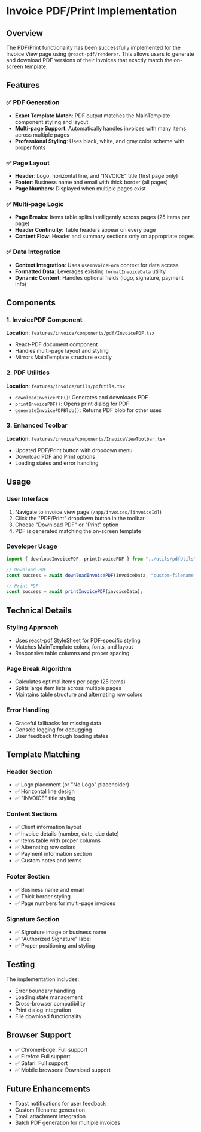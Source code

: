 # Invoice PDF/Print Implementation

## Overview

The PDF/Print functionality has been successfully implemented for the Invoice View page using `@react-pdf/renderer`. This allows users to generate and download PDF versions of their invoices that exactly match the on-screen template.

## Features

### ✅ PDF Generation

- **Exact Template Match**: PDF output matches the MainTemplate component styling and layout
- **Multi-page Support**: Automatically handles invoices with many items across multiple pages
- **Professional Styling**: Uses black, white, and gray color scheme with proper fonts

### ✅ Page Layout

- **Header**: Logo, horizontal line, and "INVOICE" title (first page only)
- **Footer**: Business name and email with thick border (all pages)
- **Page Numbers**: Displayed when multiple pages exist

### ✅ Multi-page Logic

- **Page Breaks**: Items table splits intelligently across pages (25 items per page)
- **Header Continuity**: Table headers appear on every page
- **Content Flow**: Header and summary sections only on appropriate pages

### ✅ Data Integration

- **Context Integration**: Uses `useInvoiceForm` context for data access
- **Formatted Data**: Leverages existing `formatInvoiceData` utility
- **Dynamic Content**: Handles optional fields (logo, signature, payment info)

## Components

### 1. InvoicePDF Component

**Location**: `features/invoice/components/pdf/InvoicePDF.tsx`

- React-PDF document component
- Handles multi-page layout and styling
- Mirrors MainTemplate structure exactly

### 2. PDF Utilities

**Location**: `features/invoice/utils/pdfUtils.tsx`

- `downloadInvoicePDF()`: Generates and downloads PDF
- `printInvoicePDF()`: Opens print dialog for PDF
- `generateInvoicePDFBlob()`: Returns PDF blob for other uses

### 3. Enhanced Toolbar

**Location**: `features/invoice/components/InvoiceViewToolbar.tsx`

- Updated PDF/Print button with dropdown menu
- Download PDF and Print options
- Loading states and error handling

## Usage

### User Interface

1. Navigate to invoice view page (`/app/invoices/[invoiceId]`)
2. Click the "PDF/Print" dropdown button in the toolbar
3. Choose "Download PDF" or "Print" option
4. PDF is generated matching the on-screen template

### Developer Usage

```typescript
import { downloadInvoicePDF, printInvoicePDF } from "../utils/pdfUtils";

// Download PDF
const success = await downloadInvoicePDF(invoiceData, "custom-filename.pdf");

// Print PDF
const success = await printInvoicePDF(invoiceData);
```

## Technical Details

### Styling Approach

- Uses react-pdf StyleSheet for PDF-specific styling
- Matches MainTemplate colors, fonts, and layout
- Responsive table columns and proper spacing

### Page Break Algorithm

- Calculates optimal items per page (25 items)
- Splits large item lists across multiple pages
- Maintains table structure and alternating row colors

### Error Handling

- Graceful fallbacks for missing data
- Console logging for debugging
- User feedback through loading states

## Template Matching

### Header Section

- ✅ Logo placement (or "No Logo" placeholder)
- ✅ Horizontal line design
- ✅ "INVOICE" title styling

### Content Sections

- ✅ Client information layout
- ✅ Invoice details (number, date, due date)
- ✅ Items table with proper columns
- ✅ Alternating row colors
- ✅ Payment information section
- ✅ Custom notes and terms

### Footer Section

- ✅ Business name and email
- ✅ Thick border styling
- ✅ Page numbers for multi-page invoices

### Signature Section

- ✅ Signature image or business name
- ✅ "Authorized Signature" label
- ✅ Proper positioning and styling

## Testing

The implementation includes:

- Error boundary handling
- Loading state management
- Cross-browser compatibility
- Print dialog integration
- File download functionality

## Browser Support

- ✅ Chrome/Edge: Full support
- ✅ Firefox: Full support
- ✅ Safari: Full support
- ✅ Mobile browsers: Download support

## Future Enhancements

- Toast notifications for user feedback
- Custom filename generation
- Email attachment integration
- Batch PDF generation for multiple invoices
